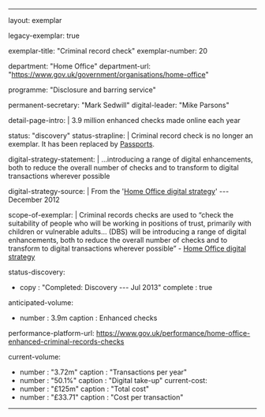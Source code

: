 ---

layout: exemplar

legacy-exemplar: true

exemplar-title: "Criminal record check"
exemplar-number: 20


department: "Home Office"
department-url: "https://www.gov.uk/government/organisations/home-office"

programme: "Disclosure and barring service"

permanent-secretary: "Mark Sedwill"
digital-leader: "Mike Parsons"


detail-page-intro: |
    3.9 million enhanced checks made online each year


status: "discovery"
status-strapline: |
    Criminal record check is no longer an exemplar. It has been replaced by [Passports](/transformation/passports).


digital-strategy-statement: |
    ...introducing a range of digital enhancements, both to reduce the overall number of checks and to transform to digital transactions wherever possible
    
digital-strategy-source: |
    From the '[Home Office digital strategy](https://www.gov.uk/government/publications/home-office-digital-strategy)' --- December 2012
    

scope-of-exemplar: |
    Criminal records checks are used to “check the suitability of people who will be working in positions of trust, primarily with children or vulnerable adults… (DBS) will be introducing a range of digital enhancements, both to reduce the overall number of checks and to transform to digital transactions wherever possible” - [Home Office digital strategy](https://www.gov.uk/government/publications/home-office-digital-strategy)


status-discovery:
  - copy      : "Completed: Discovery --- Jul 2013"
    complete  : true


anticipated-volume:
  - number  : 3.9m
    caption : Enhanced checks

performance-platform-url: https://www.gov.uk/performance/home-office-enhanced-criminal-records-checks

current-volume:
  - number  : "3.72m"
    caption : "Transactions per year"
  - number  : "50.1%"
    caption : "Digital take-up"
current-cost:
  - number  : "£125m"
    caption : "Total cost"
  - number  : "£33.71"
    caption : "Cost per transaction"


---